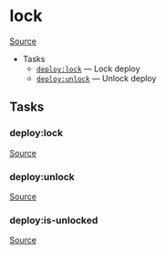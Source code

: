 <!-- DO NOT EDIT THIS FILE! -->
<!-- Instead edit recipe/deploy/lock.php -->
<!-- Then run bin/docgen -->

# lock

[Source](/recipe/deploy/lock.php)



* Tasks
  * [`deploy:lock`](#deploylock) — Lock deploy
  * [`deploy:unlock`](#deployunlock) — Unlock deploy


## Tasks
### deploy:lock
[Source](/recipe/deploy/lock.php#L8)



### deploy:unlock
[Source](/recipe/deploy/lock.php#L22)



### deploy:is-unlocked
[Source](/recipe/deploy/lock.php#L27)



